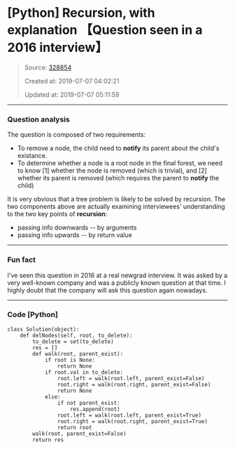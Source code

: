 # [Python] Recursion, with explanation 【Question seen in a 2016 interview】

> Source: [328854](https://leetcode.com/problems/delete-nodes-and-return-forest/discuss/328854/python-recursion-with-explanation-question-seen-in-a-2016-interview)
>
> Created at: 2019-07-07 04:02:21
>
> Updated at: 2019-07-07 05:11:59

----

### Question analysis
The question is composed of two requirements:
- To remove a node, the child need to **notify** its parent about the child\'s existance.
- To determine whether a node is a root node in the final forest, we need to know [1] whether the node is removed (which is trivial), and [2] whether its parent is removed (which requires the parent to **notify** the child)

It is very obvious that a tree problem is likely to be solved by recursion. The two components above are actually examining interviewees\' understanding to the two key points of **recursion**:
- passing info downwards -- by arguments
- passing info upwards -- by return value

---

### Fun fact
I\'ve seen this question in 2016 at a real newgrad interview. It was asked by a very well-known company and was a publicly known question at that time. I highly doubt that the company will ask this question again nowadays.

---

### Code [Python]

```
class Solution(object):
    def delNodes(self, root, to_delete):
        to_delete = set(to_delete)
        res = []
        def walk(root, parent_exist):
            if root is None:
                return None
            if root.val in to_delete:
                root.left = walk(root.left, parent_exist=False)
                root.right = walk(root.right, parent_exist=False)
                return None
            else:
                if not parent_exist:
                    res.append(root)
                root.left = walk(root.left, parent_exist=True)
                root.right = walk(root.right, parent_exist=True)
                return root
        walk(root, parent_exist=False)
        return res
```
